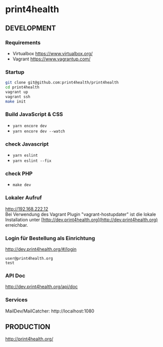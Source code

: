 print4health
====================

DEVELOPMENT
-----------

### Requirements
- Virtualbox https://www.virtualbox.org/
- Vagrant https://www.vagrantup.com/

### Startup

```bash
git clone git@github.com:print4health/print4health
cd print4health
vagrant up
vagrant ssh
make init
``` 

### Build JavaScript & CSS
- ```yarn encore dev```
- ```yarn encore dev --watch```

### check Javascript

- ```yarn eslint```
- ```yarn eslint --fix```

### check PHP

 -   ```make dev```

### Lokaler Aufruf

http://192.168.222.12  
Bei Verwendung des Vagrant Plugin "vagrant-hostupdater" ist die lokale Installation unter [http://dev.print4health.org](http://dev.print4health.org) erreichbar.

### Login für Bestellung als Einrichtung

http://dev.print4health.org/#/login

    user@print4health.org
    test

### API Doc

http://dev.print4health.org/api/doc

### Services

MailDev/MailCatcher: http://localhost:1080


PRODUCTION
----------

http://print4health.org/ 
